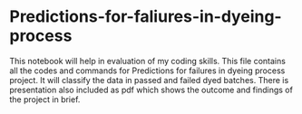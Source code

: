 # Predictions-for-faliures-in-dyeing-process
This notebook will help in evaluation of my coding skills.
This file contains all the codes and commands for Predictions for failures in dyeing process project. 
It will classify the data in passed and failed dyed batches.
There is presentation also included as pdf which shows the outcome and findings of the project in brief.

